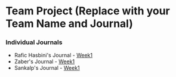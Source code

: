 # Team Project (Replace with your Team Name and Journal)


### **Individual Journals**
* Rafic Hasbini's Journal - [Week1](https://github.com/nguyensjsu/fa22-202-gang-of-four/blob/main/Journals/Rafic/Week1.md)
* Zaber's Journal - [Week1](https://github.com/nguyensjsu/fa22-202-gang-of-four/blob/main/Journals/Zaber/Week1.md)
* Sankalp's Journal - [Week1](https://github.com/nguyensjsu/fa22-202-gang-of-four/blob/main/Journals/Sankalp/Week1.md)
